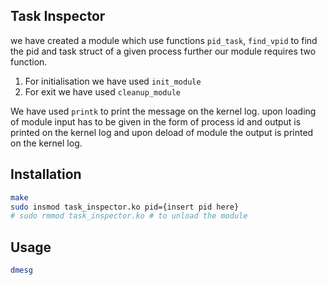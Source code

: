 ## Task Inspector

we have created a module which use functions `pid_task`, `find_vpid` to find the pid and task struct of a given process further our module requires two function.
1) For initialisation we have used `init_module`
2) For exit we have used `cleanup_module`

 We have used `printk` to print the message on the kernel log. 
upon loading of module input has to be given in the form of process id and output is printed on the kernel log and upon deload of module the output is printed on the kernel log.

## Installation

```bash
make
sudo insmod task_inspector.ko pid={insert pid here}
# sudo rmmod task_inspector.ko # to unload the module
```

## Usage

```bash
dmesg
```
